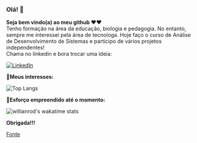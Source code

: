 ### Olá! 👋
<strong> Seja bem vindo(a) ao meu github ❤❤ </strong>
</br>
Tenho formação na área da educação, biologia e pedagogia. No entanto, sempre me interessei pela área de tecnologa. 
Hoje faço o curso de Análise de Desenvolvimento de Sistemas e participo de vários projetos independentes!
</br>
Chama no linkedin e bora trocar uma ideia: 

[![LinkedIn][linkedin-shield]][linkedin-url]

<strong> 🚀Meus interesses: </strong>

![Top Langs](https://github-readme-stats.vercel.app/api/top-langs/?username=anuraghazra&layout=compact&theme=dracula)



<strong> 🚀Esforço empreendido até o momento: </strong>
</br>


![willianrod's wakatime stats](https://github-readme-stats.vercel.app/api/wakatime?username=willianrod&theme=dracula)


<strong> Obrigada!!!</strong>


<a href="https://github.com/anuraghazra/github-readme-stats#themes">Fonte </a>


<!-- MARKDOWN LINKS & IMAGES -->
<!-- https://www.markdownguide.org/basic-syntax/#reference-style-links -->
[contributors-shield]: https://img.shields.io/github/contributors/othneildrew/Best-README-Template.svg?style=for-the-badge
[contributors-url]: https://github.com/othneildrew/Best-README-Template/graphs/contributors
[forks-shield]: https://img.shields.io/github/forks/othneildrew/Best-README-Template.svg?style=for-the-badge
[forks-url]: https://github.com/othneildrew/Best-README-Template/network/members
[stars-shield]: https://img.shields.io/github/stars/othneildrew/Best-README-Template.svg?style=for-the-badge
[stars-url]: https://github.com/othneildrew/Best-README-Template/stargazers
[issues-shield]: https://img.shields.io/github/issues/othneildrew/Best-README-Template.svg?style=for-the-badge
[issues-url]: https://github.com/othneildrew/Best-README-Template/issues
[license-shield]: https://img.shields.io/github/license/othneildrew/Best-README-Template.svg?style=for-the-badge
[license-url]: https://github.com/othneildrew/Best-README-Template/blob/master/LICENSE.txt
[linkedin-shield]: https://img.shields.io/badge/-LinkedIn-black.svg?style=for-the-badge&logo=linkedin&colorB=555
[linkedin-url]: https://linkedin.com/in/renata-bianchi
[product-screenshot]: images/screenshot.png
<!--
**RBianchi-Al/RBianchi-Al** is a ✨ _special_ ✨ repository because its `README.md` (this file) appears on your GitHub profile.

